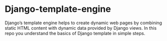 # Django-template-engine
Django’s template engine helps to create dynamic web pages by combining static HTML content with dynamic data provided by Django views. In this repo you understand the basics of Django template in simple steps.

